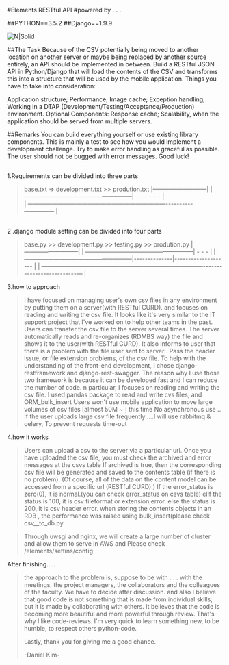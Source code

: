#Elements RESTful API
#powered by . . .

##PYTHON==3.5.2
##Django==1.9.9

![N|Solid](http://brainjunkfood.com/wp-content/uploads/2015/09/pic_1561903.jpg )


##The Task
Because of the CSV potentially being moved to another location on another server or maybe being replaced by another source entirely, an API should be implemented in between.
Build a RESTful JSON API in Python/Django that will load the contents of the CSV and transforms this into a structure that will be used by the mobile application.
Things you have to take into consideration:

Application structure;
Performance;
Image cache;
Exception handling;
Working in a DTAP (Development/Testing/Acceptance/Production) environment.
Optional Components:
Response cache;
Scalability, when the application should be served from multiple servers.

##Remarks
You can build everything yourself or use existing library components. This is mainly a test to see how you would implement a development challenge.
Try to make error handling as graceful as possible. The user should not be bugged with error messages.
Good luck!

##

1.Requirements can be divided into three parts

>base.txt  =>  development.txt  >>  prodution.txt
>    |—————————|
>    | ——————————————————|  -   -   -  -  - - |                       
>    | ———————————————————————----------————— |

##

2 .django module setting can be divided into four parts

>base.py >>   development.py   >> testing.py >> prodution.py
>    |—————————|
>    | ——————————————————|  -   -     - |
>    | ——————————————————|--------------|-------------------- |
>    | ———————————————————————————--------------------------— |


3.how to approach
>I have focused on managing user's own csv files in any environment by putting them on a server(with RESTful CURD).
>and focuses on reading and writing the csv file.
>It looks like it's very similar to the IT support project that I've worked on to help other teams in the past.
>Users can transfer the csv file to the server several times.
>The server automatically reads and re-organizes (RDMBS way) the file and shows it to the user(with RESTful CURD).
>It also informs to user that there is a problem with the file user sent to server .
>Pass the header issue, or file extension problems, of the csv file.
>To help with the understanding of the front-end development,
I chose django-restframework and django-rest-swagger.
>The reason why I use those two framework is because it can be developed fast and I can reduce the number of code.
>n particular, I focuses on reading and writing the csv file.
>I used pandas package to read and write cvs files, and ORM_bulk_insert
>Users won't use mobile application to move large volumes of csv files [almost 50M ~ ]
>this time No asynchronous use ..
>If the user uploads large csv file frequently ....I will use rabbitmq & celery, To prevent requests time-out

4.how it works
>Users can upload a csv to the server via a particular url.
>Once you have uploaded the csv file, you must check the archived and error messages at the csvs table
>If archived is true, then the corresponding csv file will be generated and saved to the contents table (if there is no problem).
>(Of course, all of the data on the content model can be accessed from a specific url (RESTful CURD).)
>If the error_status is zero(0), it is normal.(you can check error_status on csvs table)
>elif the status is 100, it is csv fileformat or extension error.
>else the status is 200, it is csv header error.
>when storing the contents objects in an RDB , the performance was raised using bulk_insert(please check csv__to_db.py

>Through uwsgi and nginx, we will create a large number of cluster and allow them to serve in AWS
>and Please check /elements/settins/config


After finishing.....
>
>the approach to the problem is, suppose to be with . . .
>with the meetings, the project managers, the collaborators and the colleagues of the faculty.
>We have to decide after discussion.
>and also I believe that good code is not something that is made from individual skills, but it is made by collaborating with others.
>It believes that the code is becoming more beautiful and more powerful through review.
>That's why I like code-reviews.
>I'm very quick to learn something new, to be humble, to respect others python-code.
>
>Lastly, thank you for giving me a good chance.
>
>-Daniel Kim-
>
